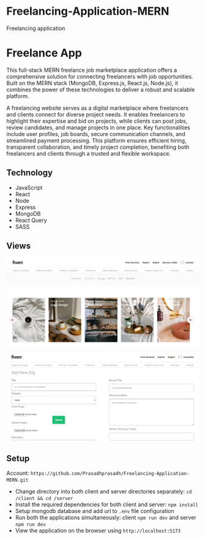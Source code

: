 # Freelancing-Application-MERN
Freelancing application


# Freelance App

This full-stack MERN freelance job marketplace application offers a comprehensive solution for connecting freelancers with job opportunities. Built on the MERN stack (MongoDB, Express.js, React.js, Node.js), it combines the power of these technologies to deliver a robust and scalable platform.

A freelancing website serves as a digital marketplace where freelancers and clients connect for diverse project needs. It enables freelancers to highlight their expertise and bid on projects, while clients can post jobs, review candidates, and manage projects in one place. Key functionalities include user profiles, job boards, secure communication channels, and streamlined payment processing. This platform ensures efficient hiring, transparent collaboration, and timely project completion, benefiting both freelancers and clients through a trusted and flexible workspace.



## Technology

- JavaScript
- React
- Node
- Express
- MongoDB
- React Query
- SASS

## Views

<p align="center">
  <img src="screenshots/capture1.PNG" width="800" />
</p>

<p align="center">
  <img src="screenshots/capture2.PNG" width="800" />
</p>

## Setup

  Account:  `https://github.com/Prasadhprasadh/Freelancing-Application-MERN.git`
- Change directory into both client and server directories separately: `cd /client && cd /server`
- Install the required dependencies for both client and server: `npm install`
- Setup mongodb database and add url to `.env` file configuration
- Run both the applications simultaneously: client `npm run dev` and server `npm run dev`
- View the application on the browser using `http://localhost:5173`
